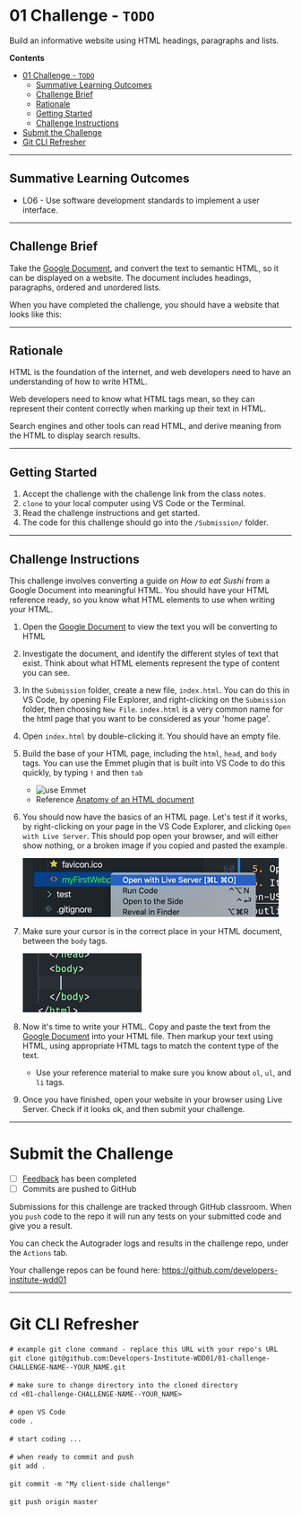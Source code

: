 # 01 Challenge - `TODO`

Build an informative website using HTML headings, paragraphs and lists.

**Contents**
- [01 Challenge - `TODO`](#01-challenge---todo)
  - [Summative Learning Outcomes](#summative-learning-outcomes)
  - [Challenge Brief](#challenge-brief)
  - [Rationale](#rationale)
  - [Getting Started](#getting-started)
  - [Challenge Instructions](#challenge-instructions)
- [Submit the Challenge](#submit-the-challenge)
- [Git CLI Refresher](#git-cli-refresher)

---

## Summative Learning Outcomes

* LO6 - Use software development standards to implement a user interface.

---

## Challenge Brief

Take the [Google Document](https://docs.google.com/document/d/1fPu6E18nfS024AOBzXMofrtbuHatZTwgRSlV2eJq4jY/edit?usp=sharing), and convert the text to semantic HTML, so it can be displayed on a website. The document includes headings, paragraphs, ordered and unordered lists.

When you have completed the challenge, you should have a website that looks like this:

---

## Rationale

HTML is the foundation of the internet, and web developers need to have an understanding of how to write HTML. 

Web developers need to know what HTML tags mean, so they can represent their content correctly when marking up their text in HTML.

Search engines and other tools can read HTML, and derive meaning from the HTML to display search results. 

---

## Getting Started

1. Accept the challenge with the challenge link from the class notes.
2. `clone` to your local computer using VS Code or the Terminal.
3. Read the challenge instructions and get started.
4. The code for this challenge should go into the `/Submission/` folder.

---

## Challenge Instructions

This challenge involves converting a guide on *How to eat Sushi* from a Google Document into meaningful HTML. You should have your HTML reference ready, so you know what HTML elements to use when writing your HTML.

1. Open the [Google Document](https://docs.google.com/document/d/1cYypYAKGYEA6Ar4XfUU_TYGYGpAvzHdL5OMw0MJtJzM/edit?usp=sharing) to view the text you will be converting to HTML
2. Investigate the document, and identify the different styles of text that exist. Think about what HTML elements represent the type of content you can see.
3. In the `Submission` folder, create a new file, `index.html`. You can do this in VS Code, by opening File Explorer, and right-clicking on the `Submission` folder, then choosing `New File`. `index.html` is a very common name for the html page that you want to be considered as your 'home page'. 
5. Open `index.html` by double-clicking it. You should have an empty file. 
6. Build the base of your HTML page, including the `html`, `head`, and `body` tags. You can use the Emmet plugin that is built into VS Code to do this quickly, by typing `!` and then  `tab`
    
    - ![use Emmet](docs/challenge-use-emmet.gif)
    - Reference [Anatomy of an HTML document](https://developer.mozilla.org/en-US/docs/Learn/Getting_started_with_the_web/HTML_basics#Anatomy_of_an_HTML_document)

7. You should now have the basics of an HTML page. Let's test if it works, by right-clicking on your page in the VS Code Explorer, and clicking `Open with Live Server`. This should pop open your browser, and will either show nothing, or a broken image if you copied and pasted the example.

    ![open with live server](docs/challenge-open-with-live-server.png)

8. Make sure your cursor is in the correct place in your HTML document, between the `body` tags. 

    ![cursor inside body tag](docs/challenge-cursor.png)

9. Now it's time to write your HTML. Copy and paste the text from the [Google Document]() into your HTML file. Then markup your text using HTML, using appropriate HTML tags to match the content type of the text. 
   
   -  Use your reference material to make sure you know about `ol`, `ul`, and `li` tags.

12. Once you have finished, open your website in your browser using Live Server. Check if it looks ok, and then submit your challenge.

---

# Submit the Challenge

- [ ] [Feedback](feedback.md) has been completed
- [ ] Commits are pushed to GitHub

Submissions for this challenge are tracked through GitHub classroom. When you `push` code to the repo it will run any tests on your submitted code and give you a result.

You can check the Autograder logs and results in the challenge repo, under the `Actions` tab.

Your challenge repos can be found here: https://github.com/developers-institute-wdd01

---

# Git CLI Refresher

```shell
# example git clone command - replace this URL with your repo's URL
git clone git@github.com:Developers-Institute-WDD01/01-challenge-CHALLENGE-NAME--YOUR_NAME.git

# make sure to change directory into the cloned directory
cd <01-challenge-CHALLENGE-NAME--YOUR_NAME>

# open VS Code
code .

# start coding ...

# when ready to commit and push
git add .

git commit -m "My client-side challenge"

git push origin master
```